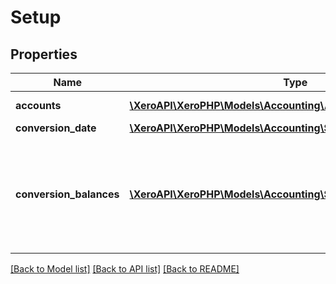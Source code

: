 # Setup

## Properties
Name | Type | Description | Notes
------------ | ------------- | ------------- | -------------
**accounts** | [**\XeroAPI\XeroPHP\Models\Accounting\Accounts[]**](Accounts.md) | See Accounts | [optional] 
**conversion_date** | [**\XeroAPI\XeroPHP\Models\Accounting\SetupConversionDate**](SetupConversionDate.md) |  | [optional] 
**conversion_balances** | [**\XeroAPI\XeroPHP\Models\Accounting\SetupConversionBalances[]**](SetupConversionBalances.md) | Balance supplied for each account that has a value as at the conversion date. | [optional] 

[[Back to Model list]](../README.md#documentation-for-models) [[Back to API list]](../README.md#documentation-for-api-endpoints) [[Back to README]](../README.md)


